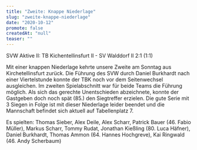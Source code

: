 ```yaml
---
title: "Zweite: Knappe Niederlage"
slug: "zweite-knappe-niederlage"
date: "2020-10-12"
promote: false
createdAt: "null"
teaser: ""
---
```

SVW Aktive II: TB Kichentellinsfurt II - SV Walddorf II 2:1 (1:1)


Mit einer knappen Niederlage kehrte unsere Zweite am Sonntag aus Kirchetellinsfurt zurück. Die Führung des SVW durch Daniel Burkhardt nach einer Viertelstunde konnte der TBK noch vor dem Seitenwechsel ausgleichen. Im zweiten Spielabschnitt war für beide Teams die Führung möglich. Als sich das gerechte Unentschieden abzeichnete, konnte der Gastgeben doch noch spät (85.) den Siegtreffer erzielen. Die gute Serie mit 3 Siegen in Folge ist mit dieser Niederlage leider beendet und die Mannschaft befindet sich aktuell auf Tabellenplatz 7.


Es spielten: Thomas Sieber, Alex Deile, Alex Scharr, Patrick Bauer (46. Fabio Müller), Markus Scharr, Tommy Rudat, Jonathan Kießling (80. Luca Häfner), Daniel Burkhardt, Thomas Ammon (64. Hannes Hochgreve), Kai Ringwald (46. Andy Scherbaum)
